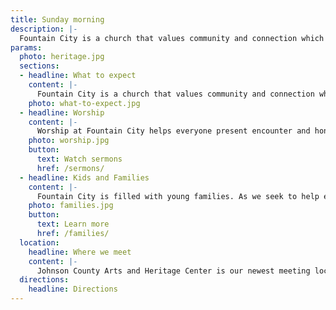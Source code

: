 ```yaml
---
title: Sunday morning
description: |-
  Fountain City is a church that values community and connection which you will notice right away. No matter your age or background, you will find a place here.
params:
  photo: heritage.jpg
  sections:
  - headline: What to expect
    content: |-
      Fountain City is a church that values community and connection which you will notice right away. No matter your age or background, you will find a place here. The service usually lasts about an hour and fifteen minutes. Attire varies – generally casual. You are more than welcome to stick around after service and get to know people. We are so glad to have you worship with us and can’t wait to meet you.
    photo: what-to-expect.jpg
  - headline: Worship
    content: |-
      Worship at Fountain City helps everyone present encounter and honor God. Through a blend of modern music, contemporary hymns, prayers and Scripture reading, all are invited to participate in the service. Sermons are preached from a passage in the Bible and are followed by communion. Gluten-Free bread is available at communion at each service. Please request while receiving communion.
    photo: worship.jpg
    button:
      text: Watch sermons
      href: /sermons/
  - headline: Kids and Families
    content: |-
      Fountain City is filled with young families. As we seek to help each child grow in his or her knowledge and love of God, families are invited to worship together for portions of the service. Nursery is available for children ages 0–3, and a worship class for kids ages 3–6 during the sermon. Kids 7 and up join their parents and receive age-appropriate materials to engage them during the sermon. Our Children & Families ministry assists parents in training up children as faithful followers of Jesus.
    photo: families.jpg
    button:
      text: Learn more
      href: /families/
  location:
    headline: Where we meet
    content: |-
      Johnson County Arts and Heritage Center is our newest meeting location as of January 2025. Over the past two years, the Lord has continued to grow our church community to the point that we have outgrown our previous location at the Meadowbrook Park Clubhouse. We have loved our time at Meadowbrook, but we feel the Lord leading us to move. We want to be able to welcome as many people in worship as we can and, as a young growing church plant, we need more room to be able to grow into a church for generations to come.
  directions:
    headline: Directions
---
```

